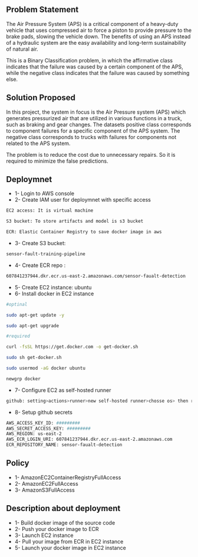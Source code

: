 ## Problem Statement
The Air Pressure System (APS) is a critical component of a heavy-duty vehicle that uses compressed air to force a piston to provide pressure to the brake pads, slowing the vehicle down. The benefits of using an APS instead of a hydraulic system are the easy availability and long-term sustainability of natural air.

This is a Binary Classification problem, in which the affirmative class indicates that the failure was caused by a certain component of the APS, while the negative class indicates that the failure was caused by something else.

## Solution Proposed
In this project, the system in focus is the Air Pressure system (APS) which generates pressurized air that are utilized in various functions in a truck, such as braking and gear changes. The datasets positive class corresponds to component failures for a specific component of the APS system. The negative class corresponds to trucks with failures for components not related to the APS system.

The problem is to reduce the cost due to unnecessary repairs. So it is required to minimize the false predictions.

## Deploymnet
- 1- Login to AWS console
- 2- Create IAM user for deploymnet with specific access
```bash
EC2 access: It is virtual machine

S3 bucket: To store artifacts and model is s3 bucket

ECR: Elastic Container Registry to save docker image in aws
```
- 3- Create S3 bucket: 
```bash 
sensor-fault-training-pipeline
```
- 4- Create ECR repo : 
```bash
607841237944.dkr.ecr.us-east-2.amazonaws.com/sensor-faualt-detection
```
- 5- Create EC2 instance: ubuntu
- 6- Install docker in EC2 instance
```bash
#optinal

sudo apt-get update -y

sudo apt-get upgrade

#required

curl -fsSL https://get.docker.com -o get-docker.sh

sudo sh get-docker.sh

sudo usermod -aG docker ubuntu

newgrp docker
```
- 7- Configure EC2 as self-hosted runner
```bash
github: setting>actions>runner>new self-hosted runner>chosse os> then run command one by one
``` 
- 8- Setup github secrets
```bash
AWS_ACCESS_KEY_ID: #########
AWS_SECRET_ACCESS_KEY: #########
AWS_REGION: us-east-2
AWS_ECR_LOGIN_URI: 607841237944.dkr.ecr.us-east-2.amazonaws.com
ECR_REPOSITORY_NAME: sensor-faualt-detection
```


## Policy
- 1- AmazonEC2ContainerRegistryFullAccess
- 2- AmazonEC2FullAccess
- 3- AmazonS3FullAccess

## Description about deployment
- 1- Build docker image of the source code
- 2- Push your docker image to ECR
- 3- Launch EC2 instance
- 4- Pull your image from ECR in EC2 instance
- 5- Launch your docker image in EC2 instance


